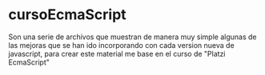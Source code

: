 # cursoEcmaScript
Son una serie de archivos que muestran de manera muy simple algunas de las mejoras que se han ido incorporando con cada version nueva de javascript, para crear este material me base en el curso de "Platzi EcmaScript"
